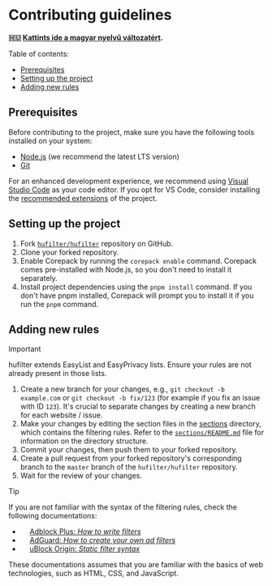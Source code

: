 <!-- omit in toc -->
# Contributing guidelines

**🇭🇺 [Kattints ide a magyar nyelvű változatért][hu-version].**

Table of contents:

- [Prerequisites](#prerequisites)
- [Setting up the project](#setting-up-the-project)
- [Adding new rules](#adding-new-rules)

## Prerequisites

Before contributing to the project, make sure you have the following tools installed on your system:

- [Node.js][nodejs-download-link] (we recommend the latest LTS version)
- [Git][git-download-link]

For an enhanced development experience, we recommend using [Visual Studio Code][vscode-download-link] as your code
editor. If you opt for VS Code, consider installing the [recommended extensions][recommended-vscode-extensions] of the
project.

## Setting up the project

1. Fork [`hufilter/hufilter`][hufilter-repo] repository on GitHub.
2. Clone your forked repository.
3. Enable Corepack by running the `corepack enable` command. Corepack comes pre-installed with Node.js, so you don't
   need to install it separately.
4. Install project dependencies using the `pnpm install` command. If you don't have pnpm installed,
   Corepack will prompt you to install it if you run the `pnpm` command.

## Adding new rules

> [!IMPORTANT]
> hufilter extends EasyList and EasyPrivacy lists. Ensure your rules are not already present in those lists.

1. Create a new branch for your changes, e.g., `git checkout -b example.com` or `git checkout -b fix/123` (for example
   if you fix an issue with ID `123`). It's crucial to separate changes by creating a new branch for each
   website / issue.
2. Make your changes by editing the section files in the [sections][sections-directory] directory, which contains the
   filtering rules. Refer to the [`sections/README.md`][sections-readme] file for information on the directory
   structure.
3. Commit your changes, then push them to your forked repository.
4. Create a pull request from your forked repository's corresponding branch to the `master` branch of the
   `hufilter/hufilter` repository.
5. Wait for the review of your changes.

<!--markdownlint-disable MD013-->
> [!TIP]
> If you are not familiar with the syntax of the filtering rules, check the following documentations:
>
> - <img src="https://cdn.adguard.com/website/github.com/AGLint/abp_logo.svg" width="14px"> [Adblock Plus: *How to write filters*][abp-filters]
> - <img src="https://cdn.adguard.com/website/github.com/AGLint/adg_logo.svg" width="14px"> [AdGuard: *How to create your own ad filters*][adg-filters]
> - <img src="https://cdn.adguard.com/website/github.com/AGLint/ubo_logo.svg" width="14px"> [uBlock Origin: *Static filter syntax*][ubo-filters]
>
> These documentations assumes that you are familiar with the basics of web technologies, such as HTML, CSS, and JavaScript.
<!--markdownlint-enable MD013-->

[abp-filters]: https://help.adblockplus.org/hc/en-us/articles/360062733293
[adg-filters]: https://kb.adguard.com/en/general/how-to-create-your-own-ad-filters
[git-download-link]: https://git-scm.com/downloads
[hu-version]: https://github.com/hufilter/hufilter/blob/master/CONTRIBUTING.hu.md
[hufilter-repo]: https://github.com/hufilter/hufilter
[nodejs-download-link]: https://nodejs.org/en/download/
[recommended-vscode-extensions]: https://github.com/hufilter/hufilter/blob/master/.vscode/extensions.json
[sections-directory]: https://github.com/hufilter/hufilter/blob/master/sections/
[sections-readme]: https://github.com/hufilter/hufilter/blob/master/sections/README.md
[ubo-filters]: https://github.com/gorhill/uBlock/wiki/Static-filter-syntax
[vscode-download-link]: https://code.visualstudio.com/download
